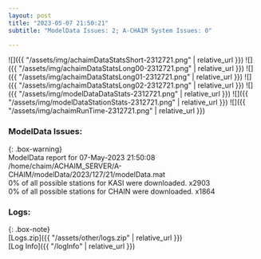```yaml
---
layout: post
title: "2023-05-07 21:50:21"
subtitle: "ModelData Issues: 2; A-CHAIM System Issues: 0"

---
```


![]({{ "/assets/img/achaimDataStatsShort-2312721.png" | relative_url }})
![]({{ "/assets/img/achaimDataStatsLong00-2312721.png" | relative_url }})
![]({{ "/assets/img/achaimDataStatsLong01-2312721.png" | relative_url }})
![]({{ "/assets/img/achaimDataStatsLong02-2312721.png" | relative_url }})
![]({{ "/assets/img/modelDataDataStats-2312721.png" | relative_url }})
![]({{ "/assets/img/modelDataStationStats-2312721.png" | relative_url }})
![]({{ "/assets/img/achaimRunTime-2312721.png" | relative_url }})


### ModelData Issues:  
  
{: .box-warning}  
 ModelData report for 07-May-2023 21:50:08   
 /home/chaim/ACHAIM_SERVER/A-CHAIM/modelData/2023/127/21/modelData.mat   
 0% of all possible stations for KASI were downloaded. x2903   
 0% of all possible stations for CHAIN were downloaded. x1864   
  


### Logs:  
  
{: .box-note}  
[Logs.zip]({{ "/assets/other/logs.zip" | relative_url }})  
[Log Info]({{ "/logInfo" | relative_url }})  
